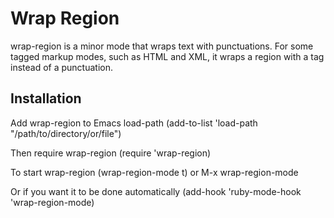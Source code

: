 # Wrap Region

wrap-region is a minor mode that wraps text with punctuations. For
some tagged markup modes, such as HTML and XML, it wraps a region
with a tag instead of a punctuation.

## Installation
Add wrap-region to Emacs load-path
(add-to-list 'load-path "/path/to/directory/or/file")

Then require wrap-region
(require 'wrap-region)

To start wrap-region
(wrap-region-mode t) or M-x wrap-region-mode

Or if you want it to be done automatically
(add-hook 'ruby-mode-hook 'wrap-region-mode)
